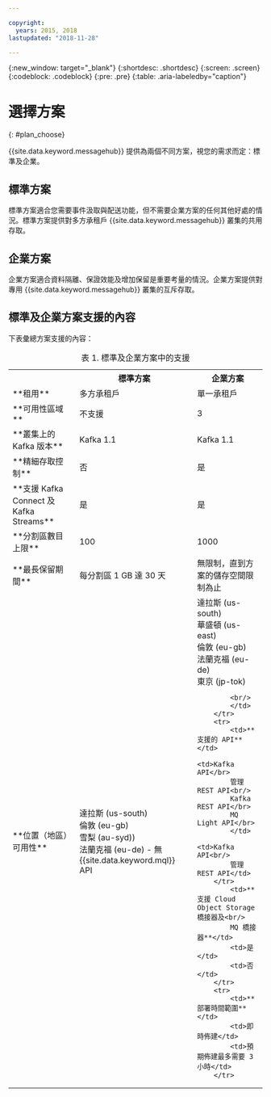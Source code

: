 ```yaml
---

copyright:
  years: 2015, 2018
lastupdated: "2018-11-28"

---
```


{:new_window: target="_blank"}
{:shortdesc: .shortdesc}
{:screen: .screen}
{:codeblock: .codeblock}
{:pre: .pre}
{:table: .aria-labeledby="caption"}

# 選擇方案 
{: #plan_choose}

{{site.data.keyword.messagehub}} 提供為兩個不同方案，視您的需求而定：標準及企業。

## 標準方案

標準方案適合您需要事件汲取與配送功能，但不需要企業方案的任何其他好處的情況。標準方案提供對多方承租戶 {{site.data.keyword.messagehub}} 叢集的共用存取。

## 企業方案 

企業方案適合資料隔離、保證效能及增加保留是重要考量的情況。企業方案提供對專用 {{site.data.keyword.messagehub}} 叢集的互斥存取。

## 標準及企業方案支援的內容

下表彙總方案支援的內容：

<table>
    <caption>表 1. 標準及企業方案中的支援</caption>
      <tr>
	        <th></th>
		    <th>標準方案</th>
		    <th>企業方案</th>
        </tr>
		<tr>
			<td>**租用**</td>
			<td>多方承租戶</td>
			<td>單一承租戶</td>
		</tr>
        <tr>
			<td>**可用性區域**</td>
			<td>不支援</td>
			<td>3</td>
		</tr>
	  		<tr>
			<td>**叢集上的 Kafka 版本**</td>
			<td>Kafka 1.1</td>
			<td>Kafka 1.1</td>
		</tr>
		<tr>
			<td>**精細存取控制**</td>
			<td>否</td>
			<td>是</td>
		</tr>
		<tr>
			<td>**支援 Kafka Connect 及 Kafka Streams**</td>
			<td>是</td>
			<td>是</td>
		</tr>
		<tr>
			<td>**分割區數目上限**</td>
			<td>100</td>
			<td>1000</td>
		</tr>
		<tr>
			<td>**最長保留期間**</td>
			<td>每分割區 1 GB 達 30 天</td>
			<td>無限制，直到方案的儲存空間限制為止</td>
		</tr>
		<tr>
			<td>**位置（地區）可用性**</td>
			<td>達拉斯 (us-south)</br>
			倫敦 (eu-gb)</br>
			雪梨 (au-syd))</br>
			法蘭克福 (eu-de) - 無 {{site.data.keyword.mql}} API </td>
			<td>達拉斯 (us-south)</br>
			華盛頓 (us-east)<br/>
			倫敦 (eu-gb)<br/>
			法蘭克福 (eu-de)<br/>
			東京 (jp-tok)<br/>

			<br/>
			</td>
		</tr>
		<tr>
     	    <td>**支援的 API**</td>
			<td>Kafka API</br>
			管理 REST API<br/>
			Kafka REST API</br>
			MQ Light API</br>
		    </td>
			<td>Kafka API<br/>
			管理 REST API</td>
		</tr>
			<td>**支援 Cloud Object Storage 橋接器及<br/>
			MQ 橋接器**</td>
			<td>是</td>
			<td>否</td>
		</tr>
		<tr>
			<td>**部署時間範圍**</td>
			<td>即時佈建</td>
			<td>預期佈建最多需要 3 小時</td>
		</tr>

</table>


<!--
## {{site.data.keyword.Bluemix_notm}} Public environment
{: notoc}

{{site.data.keyword.Bluemix_notm}} Public provides an
economical public cloud service where you pay for what you use and share infrastructure with
others.

In {{site.data.keyword.Bluemix_notm}} Public, the cost of
{{site.data.keyword.messagehub}} is determined by two factors: the
number of partitions that you use and the number of messages that you send and receive. There is no
charge for message data while it is retained on the topics, but the data that each partition retains
is capped at 1 GB.

For more information, see [{{site.data.keyword.Bluemix_notm}} Public ![External link icon](../../icons/launch-glyph.svg "External link icon")](https://www.ibm.com/cloud-computing/bluemix/public){:new_window}.
-->

